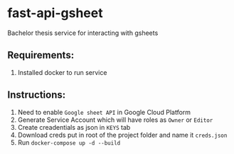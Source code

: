# fast-api-gsheet

Bachelor thesis service for interacting with gsheets

## Requirements:

1. Installed docker to run service 

## Instructions:

1. Need to enable `Google sheet API` in Google Cloud Platform
2. Generate Service Account which will have roles as `Owner` or `Editor` 
3. Create creadentials as json in `KEYS` tab 
4. Download creds put in root of the project folder and name it `creds.json`
5. Run `docker-compose up -d --build`
